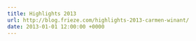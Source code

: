 ```yaml
---
title: Highlights 2013
url: http://blog.frieze.com/highlights-2013-carmen-winant/
date: 2013-01-01 12:00:00 +0000
---
```


